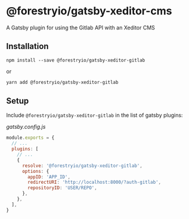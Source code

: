# @forestryio/gatsby-xeditor-cms

A Gatsby plugin for using the Gitlab API with an Xeditor CMS

## Installation

```
npm install --save @forestryio/gatsby-xeditor-gitlab
```

or

```sh
yarn add @forestryio/gatsby-xeditor-gitlab
```

## Setup

Include `@forestryio/gatsby-xeditor-gitlab` in the list of gatsby plugins:

_gatsby.config.js_

```javascript
module.exports = {
  // ...
  plugins: [
    // ...
    {
      resolve: '@forestryio/gatsby-xeditor-gitlab',
      options: {
        appID: 'APP_ID',
        redirectURI: 'http://localhost:8000/?auth-gitlab',
        repositoryID: 'USER/REPO',
      },
    },
  ],
}
```
